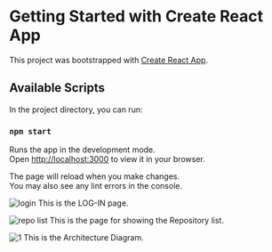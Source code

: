 # Getting Started with Create React App

This project was bootstrapped with [Create React App](https://github.com/facebook/create-react-app).

## Available Scripts

In the project directory, you can run:

### `npm start`

Runs the app in the development mode.\
Open [http://localhost:3000](http://localhost:3000) to view it in your browser.

The page will reload when you make changes.\
You may also see any lint errors in the console.


![login](https://user-images.githubusercontent.com/105263598/175947867-f16c02a8-adac-4cc0-9d86-c7e1212e40d6.jpg)
This is the LOG-IN page.


![repo list](https://user-images.githubusercontent.com/105263598/175948093-1d969bbb-c4f7-4713-8eee-0fd98b49f295.jpg)
This is the page for showing the Repository list.


![1](https://user-images.githubusercontent.com/105263598/175952047-53d55423-16af-4c59-a927-0f8c4bad9800.jpg)
This is the Architecture Diagram.